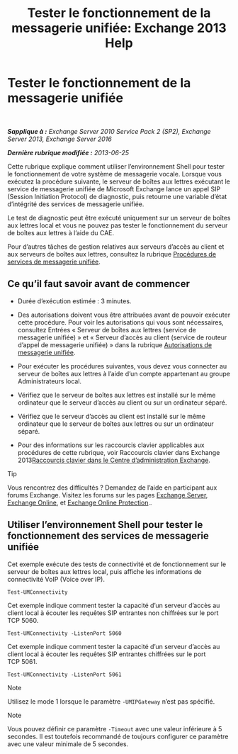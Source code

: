 ﻿---
title: 'Tester le fonctionnement de la messagerie unifiée: Exchange 2013 Help'
TOCTitle: Tester le fonctionnement de la messagerie unifiée
ms:assetid: 06c9ab4e-8272-47b1-a217-e366f7e9dbaa
ms:mtpsurl: https://technet.microsoft.com/fr-fr/library/Aa995957(v=EXCHG.150)
ms:contentKeyID: 56269360
ms.date: 05/23/2018
mtps_version: v=EXCHG.150
ms.translationtype: MT
---

# Tester le fonctionnement de la messagerie unifiée

 

_**Sapplique à :** Exchange Server 2010 Service Pack 2 (SP2), Exchange Server 2013, Exchange Server 2016_

_**Dernière rubrique modifiée :** 2013-06-25_

Cette rubrique explique comment utiliser l’environnement Shell pour tester le fonctionnement de votre système de messagerie vocale. Lorsque vous exécutez la procédure suivante, le serveur de boîtes aux lettres exécutant le service de messagerie unifiée de Microsoft Exchange lance un appel SIP (Session Initiation Protocol) de diagnostic, puis retourne une variable d’état d’intégrité des services de messagerie unifiée.

Le test de diagnostic peut être exécuté uniquement sur un serveur de boîtes aux lettres local et vous ne pouvez pas tester le fonctionnement du serveur de boîtes aux lettres à l’aide du CAE.

Pour d’autres tâches de gestion relatives aux serveurs d’accès au client et aux serveurs de boîtes aux lettres, consultez la rubrique [Procédures de services de messagerie unifiée](um-services-procedures-exchange-2013-help.md).

## Ce qu’il faut savoir avant de commencer

  - Durée d’exécution estimée : 3 minutes.

  - Des autorisations doivent vous être attribuées avant de pouvoir exécuter cette procédure. Pour voir les autorisations qui vous sont nécessaires, consultez Entrées « Serveur de boîtes aux lettres (service de messagerie unifiée) » et « Serveur d’accès au client (service de routeur d’appel de messagerie unifiée) » dans la rubrique [Autorisations de messagerie unifiée](unified-messaging-permissions-exchange-2013-help.md).

  - Pour exécuter les procédures suivantes, vous devez vous connecter au serveur de boîtes aux lettres à l’aide d’un compte appartenant au groupe Administrateurs local.

  - Vérifiez que le serveur de boîtes aux lettres est installé sur le même ordinateur que le serveur d’accès au client ou sur un ordinateur séparé.

  - Vérifiez que le serveur d’accès au client est installé sur le même ordinateur que le serveur de boîtes aux lettres ou sur un ordinateur séparé.

  - Pour des informations sur les raccourcis clavier applicables aux procédures de cette rubrique, voir Raccourcis clavier dans Exchange 2013[Raccourcis clavier dans le Centre d’administration Exchange](keyboard-shortcuts-in-the-exchange-admin-center-exchange-online-protection-help.md).

> [!TIP]
> Vous rencontrez des difficultés ? Demandez de l’aide en participant aux forums Exchange. Visitez les forums sur les pages <a href="https://go.microsoft.com/fwlink/p/?linkid=60612">Exchange Server</a>, <a href="https://go.microsoft.com/fwlink/p/?linkid=267542">Exchange Online</a>, et <a href="https://go.microsoft.com/fwlink/p/?linkid=285351">Exchange Online Protection</a>..


## Utiliser l’environnement Shell pour tester le fonctionnement des services de messagerie unifiée

Cet exemple exécute des tests de connectivité et de fonctionnement sur le serveur de boîtes aux lettres local, puis affiche les informations de connectivité VoIP (Voice over IP).

    Test-UMConnectivity

Cet exemple indique comment tester la capacité d’un serveur d’accès au client local à écouter les requêtes SIP entrantes non chiffrées sur le port TCP 5060.

    Test-UMConnectivity -ListenPort 5060

Cet exemple indique comment tester la capacité d’un serveur d’accès au client local à écouter les requêtes SIP entrantes chiffrées sur le port TCP 5061.

    Test-UMConnectivity -ListenPort 5061

> [!NOTE]
> Utilisez le mode 1 lorsque le paramètre <code>-UMIPGateway</code> n’est pas spécifié.


> [!NOTE]
> Vous pouvez définir ce paramètre <code>-Timeout</code> avec une valeur inférieure à 5 secondes. Il est toutefois recommandé de toujours configurer ce paramètre avec une valeur minimale de 5 secondes.

